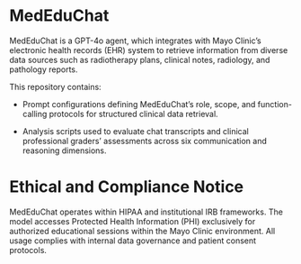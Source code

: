 # MedEduChat
MedEduChat is a GPT-4o agent, which integrates with Mayo Clinic’s electronic health records (EHR) system to retrieve information from diverse data sources such as radiotherapy plans, clinical notes, radiology, and pathology reports.

This repository contains:

- Prompt configurations defining MedEduChat’s role, scope, and function-calling protocols for structured clinical data retrieval.

- Analysis scripts used to evaluate chat transcripts and clinical professional graders’ assessments across six communication and reasoning dimensions.

# Ethical and Compliance Notice

MedEduChat operates within HIPAA and institutional IRB frameworks. The model accesses Protected Health Information (PHI) exclusively for authorized educational sessions within the Mayo Clinic environment. All usage complies with internal data governance and patient consent protocols.
